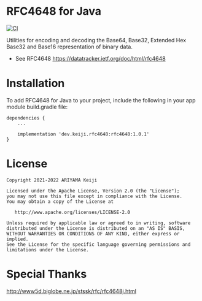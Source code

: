 RFC4648 for Java
========

[![CI](https://github.com/keiji/rfc4648-java/actions/workflows/main.yml/badge.svg)](https://github.com/keiji/rfc4648-java/actions/workflows/main.yml)

Utilities for encoding and decoding the Base64, Base32, Extended Hex Base32 and Base16 representation of binary data.

 * See RFC4648 https://datatracker.ietf.org/doc/html/rfc4648


Installation
========
To add RFC4648 for Java to your project, include the following in your app module build.gradle file:

```
dependencies {
    ...

    implementation 'dev.keiji.rfc4648:rfc4648:1.0.1'
}
```

License
========

    Copyright 2021-2022 ARIYAMA Keiji

    Licensed under the Apache License, Version 2.0 (the "License");
    you may not use this file except in compliance with the License.
    You may obtain a copy of the License at

       http://www.apache.org/licenses/LICENSE-2.0

    Unless required by applicable law or agreed to in writing, software
    distributed under the License is distributed on an "AS IS" BASIS,
    WITHOUT WARRANTIES OR CONDITIONS OF ANY KIND, either express or implied.
    See the License for the specific language governing permissions and
    limitations under the License.

Special Thanks
========

http://www5d.biglobe.ne.jp/stssk/rfc/rfc4648j.html
